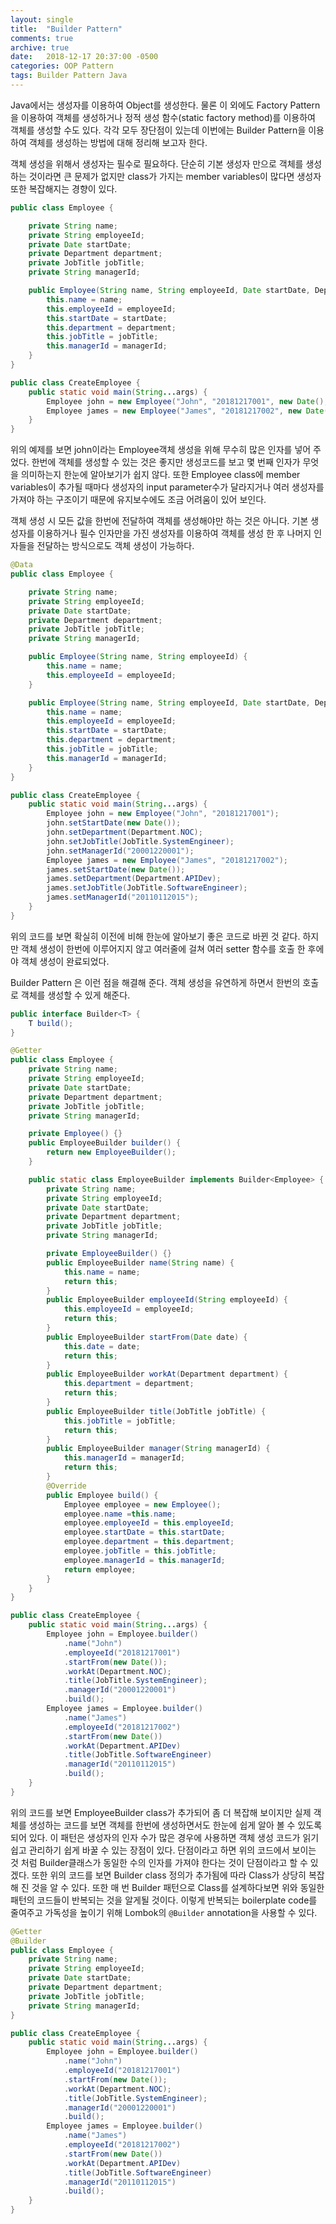 ```yaml
---
layout: single
title:  "Builder Pattern"
comments: true
archive: true
date:   2018-12-17 20:37:00 -0500
categories: OOP Pattern
tags: Builder Pattern Java
---
```


Java에서는 생성자를 이용하여 Object를 생성한다. 물론 이 외에도 Factory Pattern을 이용하여 객체를 생성하거나 정적 생성 함수(static factory method)를 이용하여 객체를 생성할 수도 있다. 각각 모두 장단점이 있는데 이번에는 Builder Pattern을 이용하여 객체를 생성하는 방법에 대해 정리해 보고자 한다.

객체 생성을 위해서 생성자는 필수로 필요하다. 단순히 기본 생성자 만으로 객체를 생성하는 것이라면 큰 문제가 없지만 class가 가지는 member variables이 많다면 생성자 또한 복잡해지는 경향이 있다.

```java
public class Employee {

    private String name;
    private String employeeId;
    private Date startDate;
    private Department department;
    private JobTitle jobTitle;
    private String managerId;

    public Employee(String name, String employeeId, Date startDate, Department department, JobTitle jobTitle, String managerId) {
        this.name = name;
        this.employeeId = employeeId;
        this.startDate = startDate;
        this.department = department;
        this.jobTitle = jobTitle;
        this.managerId = managerId;
    }
}

public class CreateEmployee {
    public static void main(String...args) {
        Employee john = new Employee("John", "20181217001", new Date(), Department.NOC, JobTitle.SystemEngineer, "20001220001");
        Employee james = new Employee("James", "20181217002", new Date(), Department.APIDev, JobTitle.SoftwareEngineer, "20110112015");
    }
}
```

위의 예제를 보면 john이라는 Employee객체 생성을 위해 무수히 많은 인자를 넣어 주었다. 한번에 객체를 생성할 수 있는 것은 좋지만 생성코드를 보고 몇 번째 인자가 무엇을 의미하는지 한눈에 알아보기가 쉽지 않다. 또한 Employee class에 member variables이 추가될 때마다 생성자의 input parameter수가 달라지거나 여러 생성자를 가져야 하는 구조이기 때문에 유지보수에도 조금 어려움이 있어 보인다.

객체 생성 시 모든 값을 한번에 전달하여 객체를 생성해야만 하는 것은 아니다. 기본 생성자를 이용하거나 필수 인자만을 가진 생성자를 이용하여 객체를 생성 한 후 나머지 인자들을 전달하는 방식으로도 객체 생성이 가능하다.

```java
@Data
public class Employee {

    private String name;
    private String employeeId;
    private Date startDate;
    private Department department;
    private JobTitle jobTitle;
    private String managerId;

    public Employee(String name, String employeeId) {
        this.name = name;
        this.employeeId = employeeId;
    }

    public Employee(String name, String employeeId, Date startDate, Department department, JobTitle jobTitle, String managerId) {
        this.name = name;
        this.employeeId = employeeId;
        this.startDate = startDate;
        this.department = department;
        this.jobTitle = jobTitle;
        this.managerId = managerId;
    }
}

public class CreateEmployee {
    public static void main(String...args) {
        Employee john = new Employee("John", "20181217001");
        john.setStartDate(new Date());
        john.setDepartment(Department.NOC);
        john.setJobTitle(JobTitle.SystemEngineer);
        john.setManagerId("20001220001");
        Employee james = new Employee("James", "20181217002");
        james.setStartDate(new Date());
        james.setDepartment(Department.APIDev);
        james.setJobTitle(JobTitle.SoftwareEngineer);
        james.setManagerId("20110112015");
    }
}
```

위의 코드를 보면 확실히 이전에 비해 한눈에 알아보기 좋은 코드로 바뀐 것 같다. 하지만 객체 생성이 한번에 이루어지지 않고 여러줄에 걸쳐 여러 setter 함수를 호출 한 후에야 객체 생성이 완료되었다.

Builder Pattern 은 이런 점을 해결해 준다. 객체 생성을 유연하게 하면서 한번의 호출로 객체를 생성할 수 있게 해준다.

```java
public interface Builder<T> {
    T build();
}

@Getter
public class Employee {
    private String name;
    private String employeeId;
    private Date startDate;
    private Department department;
    private JobTitle jobTitle;
    private String managerId;

    private Employee() {}
    public EmployeeBuilder builder() {
        return new EmployeeBuilder();
    }

    public static class EmployeeBuilder implements Builder<Employee> {
        private String name;
        private String employeeId;
        private Date startDate;
        private Department department;
        private JobTitle jobTitle;
        private String managerId;

        private EmployeeBuilder() {}
        public EmployeeBuilder name(String name) {
            this.name = name;
            return this;
        }
        public EmployeeBuilder employeeId(String employeeId) {
            this.employeeId = employeeId;
            return this;
        }
        public EmployeeBuilder startFrom(Date date) {
            this.date = date;
            return this;
        }
        public EmployeeBuilder workAt(Department department) {
            this.department = department;
            return this;
        }
        public EmployeeBuilder title(JobTitle jobTitle) {
            this.jobTitle = jobTitle;
            return this;
        }
        public EmployeeBuilder manager(String managerId) {
            this.managerId = managerId;
            return this;
        }
        @Override
        public Employee build() {
            Employee employee = new Employee();
            employee.name =this.name;
            employee.employeeId = this.employeeId;
            employee.startDate = this.startDate;
            employee.department = this.department;
            employee.jobTitle = this.jobTitle;
            employee.managerId = this.managerId;
            return employee;
        }
    }
}

public class CreateEmployee {
    public static void main(String...args) {
        Employee john = Employee.builder()
            .name("John")
            .employeeId("20181217001")
            .startFrom(new Date());
            .workAt(Department.NOC);
            .title(JobTitle.SystemEngineer);
            .managerId("20001220001")
            .build();
        Employee james = Employee.builder()
            .name("James")
            .employeeId("20181217002")
            .startFrom(new Date())
            .workAt(Department.APIDev)
            .title(JobTitle.SoftwareEngineer)
            .managerId("20110112015")
            .build();
    }
}
```

위의 코드를 보면 EmployeeBuilder class가 추가되어 좀 더 복잡해 보이지만 실제 객체를 생성하는 코드를 보면 객체를 한번에 생성하면서도 한눈에 쉽게 알아 볼 수 있도록 되어 있다. 이 패턴은 생성자의 인자 수가 많은 경우에 사용하면 객체 생성 코드가 읽기 쉽고 관리하기 쉽게 바꿀 수 있는 장점이 있다. 단점이라고 하면 위의 코드에서 보이는 것 처럼 Builder클래스가 동일한 수의 인자를 가져야 한다는 것이 단점이라고 할 수 있겠다. 또한 위의 코드를 보면 Builder class 정의가 추가됨에 따라 Class가 상당히 복잡해 진 것을 알 수 있다. 또한 매 번 Builder 패턴으로 Class를 설계하다보면 위와 동일한 패턴의 코드들이 반복되는 것을 알게될 것이다. 이렇게 반복되는 boilerplate code를 줄여주고 가독성을 높이기 위해 Lombok의 `@Builder` annotation을 사용할 수 있다.

```java
@Getter
@Builder
public class Employee {
    private String name;
    private String employeeId;
    private Date startDate;
    private Department department;
    private JobTitle jobTitle;
    private String managerId;
}

public class CreateEmployee {
    public static void main(String...args) {
        Employee john = Employee.builder()
            .name("John")
            .employeeId("20181217001")
            .startFrom(new Date());
            .workAt(Department.NOC);
            .title(JobTitle.SystemEngineer);
            .managerId("20001220001")
            .build();
        Employee james = Employee.builder()
            .name("James")
            .employeeId("20181217002")
            .startFrom(new Date())
            .workAt(Department.APIDev)
            .title(JobTitle.SoftwareEngineer)
            .managerId("20110112015")
            .build();
    }
}
```
